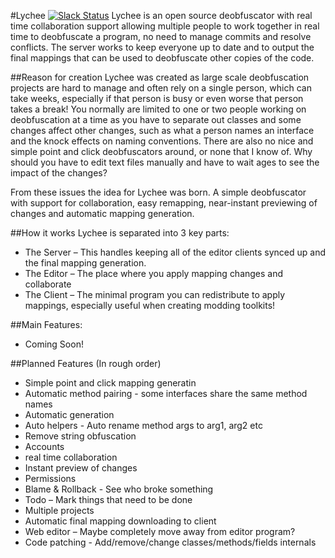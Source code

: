 

#Lychee [![Slack Status](http://error22.herokuapp.com/badge.svg)](http://error22.herokuapp.com/)
Lychee is an open source deobfuscator with real time collaboration support allowing multiple people to work together in real time to deobfuscate a program, no need to manage commits and resolve conflicts. The server works to keep everyone up to date and to output the final mappings that can be used to deobfuscate other copies of the code. 

##Reason for creation
Lychee was created as large scale deobfuscation projects are hard to manage and often rely on a single person, which can take weeks, especially if that person is busy or even worse that person takes a break! You normally are limited to one or two people working on deobfuscation at a time as you have to separate out classes and some changes affect other changes, such as what a person names an interface and the knock effects on naming conventions. There are also no nice and simple point and click deobfuscators around, or none that I know of. Why should you have to edit text files manually and have to wait ages to see the impact of the changes?

From these issues the idea for Lychee was born. A simple deobfuscator with support for collaboration, easy remapping, near-instant previewing of changes and automatic mapping generation. 

##How it works
Lychee is separated into 3 key parts:
- The Server – This handles keeping all of the editor clients synced up and the final mapping generation.
- The Editor – The place where you apply mapping changes and collaborate
- The Client – The minimal program you can redistribute to apply mappings, especially useful when creating modding toolkits!

##Main Features:
-	Coming Soon!

##Planned Features (In rough order)
- Simple point and click mapping generatin
- Automatic method pairing - some interfaces share the same method names
- Automatic generation
- Auto helpers - Auto rename method args to arg1, arg2 etc
- Remove string obfuscation
-	Accounts
-	real time collaboration
-	Instant preview of changes
-	Permissions
-	Blame & Rollback -  See who broke something
-	Todo – Mark things that need to be done
-	Multiple projects
-	Automatic final mapping downloading to client
-	Web editor – Maybe completely move away from editor program?
-	Code patching - Add/remove/change classes/methods/fields internals
